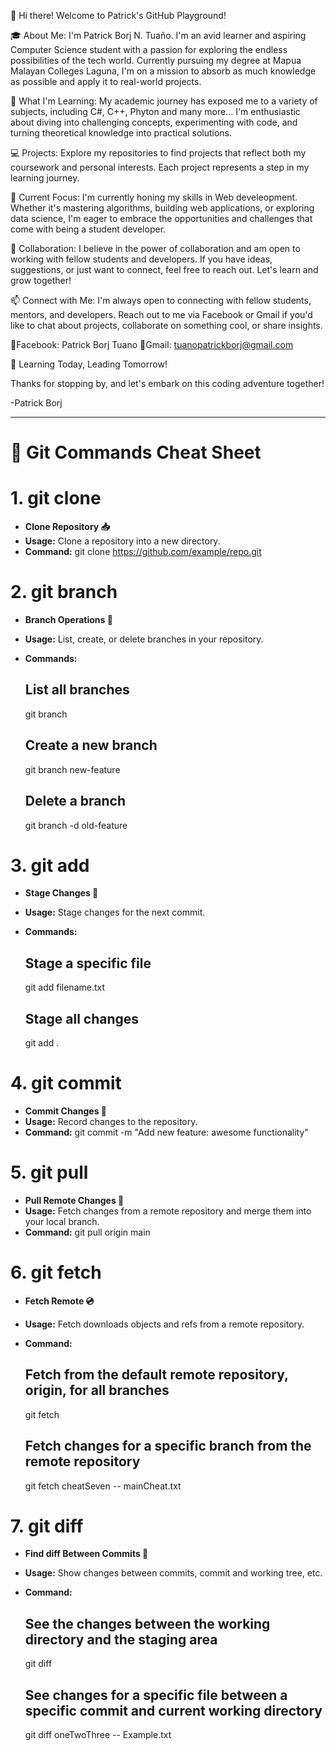 👋 Hi there! Welcome to Patrick's GitHub Playground!

🎓 About Me:
I'm Patrick Borj N. Tuaño. I'm an avid learner and aspiring Computer Science student with a passion for exploring the endless possibilities of the tech world. Currently pursuing my degree at Mapua Malayan Colleges Laguna, I'm on a mission to absorb as much knowledge as possible and apply it to real-world projects.

🚀 What I'm Learning:
My academic journey has exposed me to a variety of subjects, including C#, C++, Phyton and many more... I'm enthusiastic about diving into challenging concepts, experimenting with code, and turning theoretical knowledge into practical solutions.

💻 Projects:
Explore my repositories to find projects that reflect both my coursework and personal interests. Each project represents a step in my learning journey.

🌱 Current Focus:
I'm currently honing my skills in Web develeopment. Whether it's mastering algorithms, building web applications, or exploring data science, I'm eager to embrace the opportunities and challenges that come with being a student developer.

🤝 Collaboration:
I believe in the power of collaboration and am open to working with fellow students and developers. If you have ideas, suggestions, or just want to connect, feel free to reach out. Let's learn and grow together!

📫 Connect with Me:
I'm always open to connecting with fellow students, mentors, and developers. Reach out to me via Facebook or Gmail if you'd like to chat about projects, collaborate on something cool, or share insights.

🔔Facebook: Patrick Borj Tuano
🔔Gmail: tuanopatrickborj@gmail.com

🌟 Learning Today, Leading Tomorrow!

Thanks for stopping by, and let's embark on this coding adventure together!

-Patrick Borj




---------------------------------------------------------------------------------------------------------------------------------------------------------------------------------------
# 🚀 Git Commands Cheat Sheet

# 1. git clone 
- **Clone Repository 📥**
- **Usage:** Clone a repository into a new directory.
- **Command:**
    git clone https://github.com/example/repo.git

# 2.  git branch
- **Branch Operations 🌿**
- **Usage:** List, create, or delete branches in your repository.
- **Commands:**
    ## List all branches
    git branch

    ## Create a new branch
    git branch new-feature

    ## Delete a branch
    git branch -d old-feature

# 3. git add
- **Stage Changes 🔄**
- **Usage:** Stage changes for the next commit.
- **Commands:**
    ## Stage a specific file
    git add filename.txt

    ## Stage all changes
    git add .

# 4. git commit 
- **Commit Changes 📝**
- **Usage:** Record changes to the repository.
- **Command:**
    git commit -m "Add new feature: awesome functionality"

# 5. git pull
- **Pull Remote Changes 🔄**
- **Usage:** Fetch changes from a remote repository and merge them into your local branch.
- **Command:**
    git pull origin main

# 6. git fetch
- **Fetch Remote 💿**
- **Usage:** Fetch downloads objects and refs from a remote repository.
- **Command:**

    ## Fetch from the default remote repository, origin, for all branches
    git fetch

    ## Fetch changes for a specific branch from the remote repository
    git fetch cheatSeven -- mainCheat.txt

# 7. git diff
- **Find diff Between Commits 👀**
- **Usage:** Show changes between commits, commit and working tree, etc.
- **Command:**
    ## See the changes between the working directory and the staging area
    git diff

    ## See changes for a specific file between a specific commit and current working directory
    git diff oneTwoThree -- Example.txt
    
    